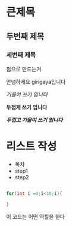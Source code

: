 # 큰제목
## 두번째 제목
### 세번째 제목

첨으로 만드는거


안녕하세요 girigaya입니다

  *기울여 쓰기 입니다*
  
  **두껍게 쓰기 입니다**
  
  ***두껍고 기울여 쓰기 입니다***

# 리스트 작성

* 목차
 * step1
 * step2
```c

for(int i =0;i<10;i){

}

```

이 코드는 어떤 역할을 한다
